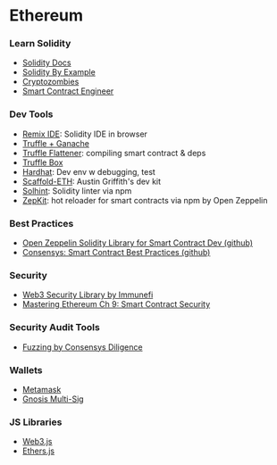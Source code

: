 # Ethereum

### Learn Solidity
- [Solidity Docs](https://docs.soliditylang.org/)
- [Solidity By Example](https://solidity-by-example.org/)
- [Cryptozombies](https://cryptozombies.io/)
- [Smart Contract Engineer](https://www.smartcontract.engineer/)

### Dev Tools
- [Remix IDE](https://remix.ethereum.org/): Solidity IDE in browser
- [Truffle + Ganache](truffle-ganache.md)
- [Truffle Flattener](truffle-ganache.md): compiling smart contract & deps
- [Truffle Box](https://truffle-box.github.io/)
- [Hardhat](https://hardhat.org/): Dev env w debugging, test
- [Scaffold-ETH](https://github.com/scaffold-eth/scaffold-eth): Austin Griffith's dev kit
- [Solhint](https://github.com/protofire/solhint): Solidity linter via npm
- [ZepKit](https://npm.io/search/keyword:zepkit): hot reloader for smart contracts via npm by Open Zeppelin

### Best Practices
- [Open Zeppelin Solidity Library for Smart Contract Dev (github)](https://github.com/OpenZeppelin/openzeppelin-solidity/)
- [Consensys: Smart Contract Best Practices (github)](https://github.com/ConsenSys/smart-contract-best-practices)

### Security
- [Web3 Security Library by Immunefi](https://github.com/immunefi-team/Web3-Security-Library)
- [Mastering Ethereum Ch 9: Smart Contract Security](https://github.com/ethereumbook/ethereumbook/blob/develop/09smart-contracts-security.asciidoc)

### Security Audit Tools
- [Fuzzing by Consensys Diligence](https://consensys.net/diligence/fuzzing/)

### Wallets
- [Metamask](https://metamask.io)
- [Gnosis Multi-Sig](https://gnosis-safe.io/)

### JS Libraries
- [Web3.js](https://web3js.readthedocs.io/)
- [Ethers.js](https://docs.ethers.io/)
